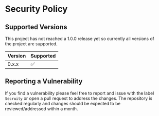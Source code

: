 # Security Policy

## Supported Versions

This project has not reached a 1.0.0 release yet so currently all
versions of the project are supported.

| Version | Supported          |
| ------- | ------------------ |
| 0.x.x   | :white_check_mark: |

## Reporting a Vulnerability

If you find a vulnerability please feel free to report and issue
with the label `Secruity` or open a pull request to address the changes.
The repository is checked regularly and changes should be expected to be reviewed/addressed
within a month.
